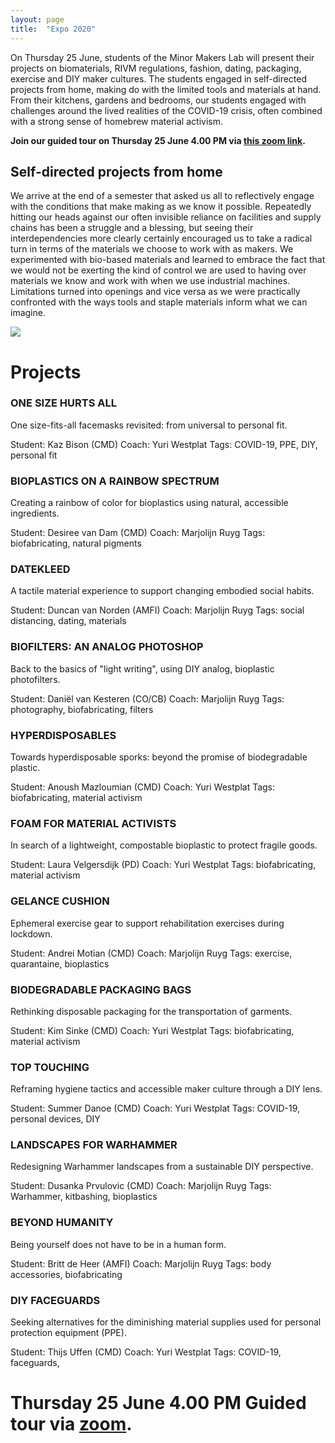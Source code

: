 ```yaml
---
layout: page
title:  "Expo 2020"
---
```


On Thursday 25 June, students of the Minor Makers Lab will present their projects on biomaterials, RIVM regulations, fashion, dating, packaging, exercise and DIY maker cultures. The students engaged in self-directed projects from home, making do with the limited tools and materials at hand. From their kitchens, gardens and bedrooms, our students engaged with challenges around the lived realities of the COVID-19 crisis, often combined with a strong sense of homebrew material activism. 

**Join our guided tour on Thursday 25 June 4.00 PM via [this zoom link](https://bit.ly/makerexpo2020).**

## Self-directed projects from home 
We arrive at the end of a semester that asked us all to reflectively engage with the conditions that make making as we know it possible. Repeatedly hitting our heads against our often invisible reliance on facilities and supply chains has been a struggle and a blessing, but seeing their interdependencies more clearly certainly encouraged us to take a radical turn in terms of the materials we choose to work with as makers. We experimented with bio-based materials and learned to embrace the fact that we would not be exerting the kind of control we are used to having over materials we know and work with when we use industrial machines. Limitations turned into openings and vice versa as we were practically confronted with the ways tools and staple materials inform what we can imagine.  

![](./images/expoflyer2020.jpg)

# Projects

### ONE SIZE HURTS ALL 
One size-fits-all facemasks revisited: from universal to personal fit.

Student: Kaz Bison (CMD)
Coach: Yuri Westplat
Tags: COVID-19, PPE, DIY, personal fit

### BIOPLASTICS ON A RAINBOW SPECTRUM
Creating a rainbow of color for bioplastics using natural, accessible ingredients.

Student: Desiree van Dam (CMD)
Coach: Marjolijn Ruyg
Tags: biofabricating, natural pigments

### DATEKLEED
A tactile material experience to support changing embodied social habits.

Student: Duncan van Norden (AMFI)
Coach: Marjolijn Ruyg
Tags: social distancing, dating, materials

### BIOFILTERS: AN ANALOG PHOTOSHOP
Back to the basics of "light writing", using DIY analog, bioplastic photofilters.

Student: Daniël van Kesteren (CO/CB)
Coach: Marjolijn Ruyg
Tags: photography, biofabricating, filters

### HYPERDISPOSABLES
Towards hyperdisposable sporks: beyond the promise of biodegradable plastic.

Student: Anoush Mazloumian (CMD)
Coach: Yuri Westplat
Tags: biofabricating, material activism

### FOAM FOR MATERIAL ACTIVISTS
In search of a lightweight, compostable bioplastic to protect fragile goods.

Student: Laura Velgersdijk (PD)
Coach: Yuri Westplat
Tags: biofabricating, material activism

### GELANCE CUSHION
Ephemeral exercise gear to support rehabilitation exercises during lockdown.

Student: Andrei Motian (CMD)
Coach: Marjolijn Ruyg
Tags: exercise, quarantaine, bioplastics

### BIODEGRADABLE PACKAGING BAGS
Rethinking disposable packaging for the transportation of garments.

Student: Kim Sinke (CMD)
Coach: Yuri Westplat
Tags: biofabricating, material activism

### TOP TOUCHING
Reframing hygiene tactics and accessible maker culture through a DIY lens.

Student: Summer Danoe (CMD)
Coach: Yuri Westplat
Tags: COVID-19, personal devices, DIY

### LANDSCAPES FOR WARHAMMER
Redesigning Warhammer landscapes from a sustainable DIY perspective.

Student: Dusanka Prvulovic (CMD)
Coach: Marjolijn Ruyg
Tags: Warhammer, kitbashing, bioplastics

### BEYOND HUMANITY
Being yourself does not have to be in a human form.

Student: Britt de Heer (AMFI)
Coach: Marjolijn Ruyg
Tags: body accessories, biofabricating

### DIY FACEGUARDS
Seeking alternatives for the diminishing material supplies used for personal protection equipment (PPE).

Student: Thijs Uffen (CMD)
Coach: Yuri Westplat
Tags: COVID-19, faceguards, 

# Thursday 25 June 4.00 PM  Guided tour via [zoom](https://bit.ly/makerexpo2020). 